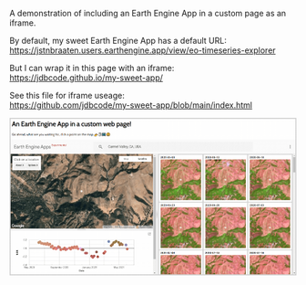 A demonstration of including an Earth Engine App in a custom page as an iframe.

By default, my sweet Earth Engine App has a default URL:<br>
https://jstnbraaten.users.earthengine.app/view/eo-timeseries-explorer

But I can wrap it in this page with an iframe:<br>
https://jdbcode.github.io/my-sweet-app/

See this file for iframe useage:<br>
https://github.com/jdbcode/my-sweet-app/blob/main/index.html

![](custom_page_w_ee_app.png)
